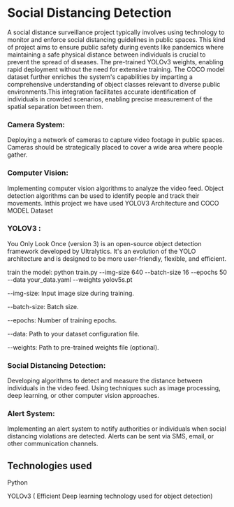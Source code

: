 # Social Distancing Detection
A social distance surveillance project typically involves using technology to monitor and enforce social distancing guidelines in public spaces. This kind of project aims to ensure public safety during events like pandemics where maintaining a safe physical distance between individuals is crucial to prevent the spread of diseases. The pre-trained YOLOv3 weights, enabling rapid deployment without the need for extensive training. The COCO model dataset further enriches the system's capabilities by imparting a comprehensive understanding of object classes relevant to diverse public environments.This integration facilitates accurate identification of individuals in crowded scenarios, enabling precise measurement of the spatial separation between them.

### Camera System:
Deploying a network of cameras to capture video footage in public spaces.
Cameras should be strategically placed to cover a wide area where people gather.
### Computer Vision:
Implementing computer vision algorithms to analyze the video feed.
Object detection algorithms can be used to identify people and track their movements.
Inthis project we have used YOLOV3 Architecture and COCO MODEL Dataset
### YOLOV3 :
You Only Look Once (version 3) is an open-source object detection framework developed by Ultralytics. It's an evolution of the YOLO architecture and is designed to be more user-friendly, flexible, and efficient.

train the model: python train.py --img-size 640 --batch-size 16 --epochs 50 --data your_data.yaml --weights yolov5s.pt


--img-size: Input image size during training.

--batch-size: Batch size.

--epochs: Number of training epochs.

--data: Path to your dataset configuration file.

--weights: Path to pre-trained weights file (optional).
### Social Distancing Detection:
Developing algorithms to detect and measure the distance between individuals in the video feed.
Using techniques such as image processing, deep learning, or other computer vision approaches.
### Alert System:
Implementing an alert system to notify authorities or individuals when social distancing violations are detected.
Alerts can be sent via SMS, email, or other communication channels.

## Technologies used
Python

YOLOv3 ( Efficient Deep learning technology used for object detection)
